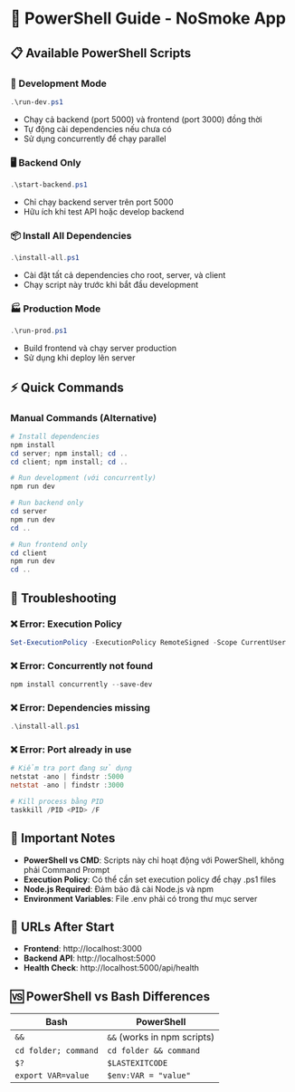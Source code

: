# 🔧 PowerShell Guide - NoSmoke App

## 📋 Available PowerShell Scripts

### 🚀 Development Mode

```powershell
.\run-dev.ps1
```

- Chạy cả backend (port 5000) và frontend (port 3000) đồng thời
- Tự động cài dependencies nếu chưa có
- Sử dụng concurrently để chạy parallel

### 🖥️ Backend Only

```powershell
.\start-backend.ps1
```

- Chỉ chạy backend server trên port 5000
- Hữu ích khi test API hoặc develop backend

### 📦 Install All Dependencies

```powershell
.\install-all.ps1
```

- Cài đặt tất cả dependencies cho root, server, và client
- Chạy script này trước khi bắt đầu development

### 🏭 Production Mode

```powershell
.\run-prod.ps1
```

- Build frontend và chạy server production
- Sử dụng khi deploy lên server

## ⚡ Quick Commands

### Manual Commands (Alternative)

```powershell
# Install dependencies
npm install
cd server; npm install; cd ..
cd client; npm install; cd ..

# Run development (với concurrently)
npm run dev

# Run backend only
cd server
npm run dev
cd ..

# Run frontend only
cd client
npm run dev
cd ..
```

## 🐛 Troubleshooting

### ❌ Error: Execution Policy

```powershell
Set-ExecutionPolicy -ExecutionPolicy RemoteSigned -Scope CurrentUser
```

### ❌ Error: Concurrently not found

```powershell
npm install concurrently --save-dev
```

### ❌ Error: Dependencies missing

```powershell
.\install-all.ps1
```

### ❌ Error: Port already in use

```powershell
# Kiểm tra port đang sử dụng
netstat -ano | findstr :5000
netstat -ano | findstr :3000

# Kill process bằng PID
taskkill /PID <PID> /F
```

## 📌 Important Notes

- **PowerShell vs CMD**: Scripts này chỉ hoạt động với PowerShell, không phải Command Prompt
- **Execution Policy**: Có thể cần set execution policy để chạy .ps1 files
- **Node.js Required**: Đảm bảo đã cài Node.js và npm
- **Environment Variables**: File .env phải có trong thư mục server

## 🔗 URLs After Start

- **Frontend**: http://localhost:3000
- **Backend API**: http://localhost:5000
- **Health Check**: http://localhost:5000/api/health

## 🆚 PowerShell vs Bash Differences

| Bash                 | PowerShell                  |
| -------------------- | --------------------------- |
| `&&`                 | `&&` (works in npm scripts) |
| `cd folder; command` | `cd folder && command`      |
| `$?`                 | `$LASTEXITCODE`             |
| `export VAR=value`   | `$env:VAR = "value"`        |
